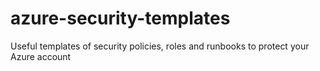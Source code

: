 # azure-security-templates
Useful templates of security policies, roles and runbooks to protect your Azure account
